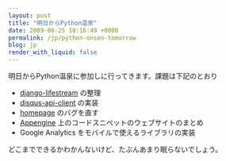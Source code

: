 ```yaml
---
layout: post
title: "明日からPython温泉"
date: 2009-06-25 18:16:49 +0000
permalink: /jp/python-onsen-tomorrow
blog: jp
render_with_liquid: false
---
```


明日からPython温泉に参加しに行ってきます。課題は下記のとおり

- [django-lifestream](http://bitbucket.org/IanLewis/django-lifestream/)
  の整理
- [disqus-api-client](http://bitbucket.org/IanLewis/disqus-api-client/)
  の実装
- [homepage](http://bitbucket.org/IanLewis/homepage/) のバグを直す
- [Appengine](http://code.google.com/intl/ja/appengine/)
  上のコードスニペットのウェブサイトのまとめ
- Google Analytics をモバイルで使えるライブラリの実装

どこまでできるかわかんないけど、たぶんあまり眠らないでしょう。
